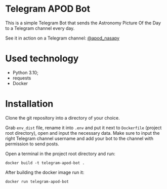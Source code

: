 # Telegram APOD Bot

This is a simple Telegram Bot that sends the Astronomy Picture Of the Day to a Telegram channel every day.

See it in action on a Telegram channel: [@apod_nasapy](https://t.me/apod_nasapy)

# Used technology

- Python 3.10;
- requests
- Docker

# Installation

Clone the git repository into a directory of your choice.

Grab `env_dist` file, rename it into `.env` and put it next to `Dockerfile` (project root directory), open and input the necessary data. Make sure to input the right Telegram channel username and add your bot to the channel with permission to send posts.

Open a terminal in the project root directory and run:

```
docker build -t telegram-apod-bot .
```

After building the docker image run it:

```
docker run telegram-apod-bot
```
